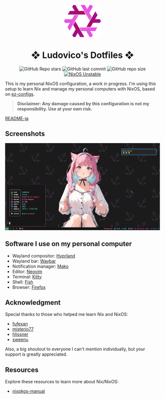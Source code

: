 <div align="center">
    <img alt="NixOS" src="assets/nix-snowflake.svg" width="120px"/>
    <h1>❖ Ludovico's Dotfiles ❖</h1>
    <img src="https://img.shields.io/github/stars/ludovicopiero/dotfiles?style=for-the-badge&labelColor=1B2330&color=ef65ea" alt="GitHub Repo stars"/>
    <img src="https://img.shields.io/github/last-commit/ludovicopiero/dotfiles?style=for-the-badge&labelColor=1B2330&color=ef65ea" alt="GitHub last commit"/>
    <img src="https://img.shields.io/github/repo-size/ludovicopiero/dotfiles?style=for-the-badge&labelColor=1B2330&color=ef65ea" alt="GitHub repo size"/>
    <a href="https://nixos.org" target="_blank">
        <img src="https://img.shields.io/badge/NixOS-unstable-blue.svg?style=for-the-badge&labelColor=1B2330&logo=NixOS&logoColor=white&color=ef65ea" alt="NixOS Unstable"/>
    </a>
</div>

This is my personal NixOS configuration, a work in progress. I'm using this setup to learn Nix and manage my personal computers with NixOS, based on [ez-configs](https://github.com/ehllie/ez-configs).

> **Disclaimer: Any damage caused by this configuration is not my responsibility. Use at your own risk.**

[README-ja](README-ja.md)

## **Screenshots**

![Screenshot](assets/ss.png)

## **Software I use on my personal computer**

- Wayland compositor: [Hyprland](https://hyprland.org)
- Wayland bar: [Waybar](https://github.com/Alexays/Waybar)
- Notification manager: [Mako](https://github.com/emersion/mako)
- Editor: [Neovim](https://neovim.io/)
- Terminal: [Kitty](https://github.com/kovidgoyal/kitty)
- Shell: [Fish](https://fishshell.com)
- Browser: [Firefox](https://www.mozilla.org/en-US/firefox)

## **Acknowledgment**

Special thanks to those who helped me learn Nix and NixOS:

- [fufexan](https://github.com/fufexan)
- [misterio77](https://github.com/misterio77)
- [hlissner](https://github.com/hlissner)
- [sweenu](https://github.com/sweenu)

Also, a big shoutout to everyone I can't mention individually, but your support is greatly appreciated.

## **Resources**

Explore these resources to learn more about Nix/NixOS:

- [nixpkgs-manual](https://nixos.org/manual/nixpkgs/stable/)
